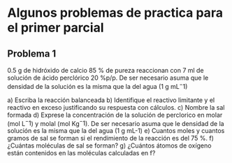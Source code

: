 <script type="text/javascript" src="path-to-MathJax/MathJax.js"></script>

# Algunos problemas de practica para el primer parcial

## Problema 1
0.5 g de hidróxido de calcio 85 % de pureza reaccionan con 7 ml de solución de ácido perclórico 20 %p/p. De ser necesario asuma que le densidad de la solución es la misma que la del agua (1 g  mL$^- 1$)

a)	Escriba la reacción balanceada
b)	Identifique el reactivo limitante y el reactivo en exceso justificando su respuesta con cálculos.
c)	Nombre la sal formada
d)	Exprese la concentración de la solución de perclorico en molar (mol L$^- 1$) y molal (mol  Kg$^- 1$). De ser necesario asuma que le densidad de la solución es la misma que la del agua (1 g  mL-1)
e)	Cuantos moles y cuantos gramos de sal se forman si el rendimiento de la reacción es del 75 %.
f)	¿Cuántas moléculas de sal se forman?
g)	¿Cuántos átomos de oxígeno están contenidos en las moléculas calculadas en f?
